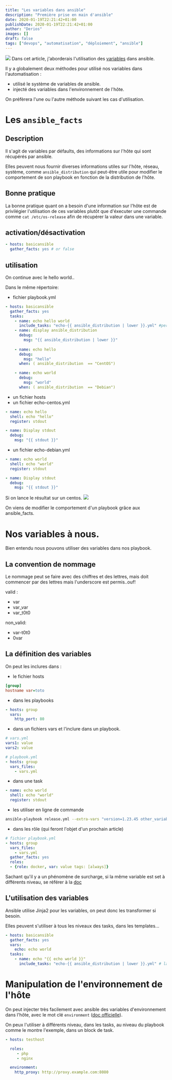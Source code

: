 ```yaml
---
title: "Les variables dans ansible"
description: "Première prise en main d'ansible"
date: 2020-01-19T22:21:42+01:00
publishDate: 2020-01-19T22:21:42+01:00
author: "Derios"
images: []
draft: false
tags: ["devops", "automatisation", "déploiement", "ansible"]
---
```

![](/posts/images/ansible.png)
Dans cet article, j'aborderais l'utilisation des [variables](https://docs.ansible.com/ansible/latest/user_guide/playbooks_variables.html) dans ansible.

Il y a globalement deux méthodes pour utilisé nos variables dans l'automatisation :

- utilisé le système de variables de ansible.
- injecté des variables dans l'environnement de l'hôte.

On préfèrera l'une ou l'autre méthode suivant les cas d'utilisation.

# Les `ansible_facts`

## Description

Il s'agit de variables par défaults, des informations sur l'hôte qui sont récupérés par ansible.

Elles peuvent nous fournir diverses informations utiles sur l'hôte, réseau, système, comme `ansible_distribution` qui peut-être utile pour modifier le comportement de son playbook en fonction de la distribution de l'hôte.

## Bonne pratique

La bonne pratique quant on a besoin d'une information sur l'hôte est de privilégier l'utilisation de ces variables plutôt que d'éxecuter une commande comme `cat /etc/os-release` afin de récupérer la valeur dans une variable.

## activation/désactivation

```YAML
- hosts: basicansible
  gather_facts: yes # or false
```

## utilisation

On continue avec le hello world..

Dans le même répertoire: 

- fichier playbook.yml
```YAML
- hosts: basicansible
  gather_facts: yes
  tasks:
    - name: echo hello world
      include_tasks: "echo-{{ ansible_distribution | lower }}.yml" #permet d'inclure une task provenant d'un autre playbook.
    - name: display ansible_distribution
      debug:
        msg: "{{ ansible_distribution | lower }}"
    
    - name: echo hello
      debug:
        msg: "hello"
      when: ( ansible_distribution  == "CentOS")

    - name: echo world
      debug:
        msg: "world"
      when: ( ansible_distribution  == "Debian")
```
- un fichier hosts
- un fichier echo-centos.yml
```YAML
- name: echo hello
  shell: echo "hello"
  register: stdout

- name: Display stdout
  debug:
    msg: "{{ stdout }}"
```
- un fichier echo-debian.yml
```YAML
- name: echo world
  shell: echo "world"
  register: stdout

- name: Display stdout
  debug:
    msg: "{{ stdout }}"
```

Si on lance le résultat sur un centos.
![](/posts/images/ansible_variable/ansible_fact.PNG)

On viens de modifier le comportement d'un playbook grâce aux ansible_facts.

# Nos variables à nous.

Bien entendu nous pouvons utiliser des variables dans nos playbook.

## La convention de nommage

Le nommage peut se faire avec des chiffres et des lettres, mais doit commencer par des lettres mais l'underscore est permis..ouf!

valid :
- var
- var_var
- var_t0t0

non_valid:
- var-t0t0
- 0var

## La définition des variables
On peut les inclures dans :

- le fichier hosts
```INI
[group]
hostname var=toto
```
- dans les playbooks
```YAML
- hosts: group
  vars:
    http_port: 80
```
- dans un fichiers vars et l'inclure dans un playbook.

```YAML
# vars.yml
vars1: value
vars2: value
```

```YAML
# playbook.yml
- hosts: group
  vars_files:
    - vars.yml
```
- dans une task
```YAML
- name: echo world
  shell: echo "world"
  register: stdout
```
- les utiliser en ligne de commande
```BASH
ansible-playbook release.yml --extra-vars "version=1.23.45 other_variable=foo"
```

- dans les rôle (qui feront l'objet d'un prochain article)
```YAML
# fichier playbook.yml
- hosts: group
  vars_files:
    - vars.yml
  gather_facts: yes
  roles:
  - {role: docker, var: value tags: [always]}
```

Sachant qu'il y a un phénomène de surcharge, si la même variable est set à différents niveau, se référer à la [doc](https://docs.ansible.com/ansible/latest/user_guide/playbooks_variables.html)

## L'utilisation des variables

Ansible utilise Jinja2 pour les variables, on peut donc les transformer si besoin.

Elles peuvent s'utiliser à tous les niveaux des tasks, dans les templates...

```YAML
- hosts: basicansible
  gather_facts: yes
  vars:
    echo: echo world
  tasks:
    - name: echo "{{ echo world }}"
      include_tasks: "echo-{{ ansible_distribution | lower }}.yml" # la syntaxe "{{ var | filters}}" montre l'utilisation d'un filtre jinja2.
```

# Manipulation de l'environnement de l'hôte

On peut injecter très facilement avec ansible des variables d'environnement dans l'hôte, avec le mot clé `environment` ([doc officielle](https://docs.ansible.com/ansible/latest/user_guide/playbooks_environment.html)).

On peux l'utiliser à différents niveau, dans les tasks, au niveau du playbook comme le montre l'exemple, dans un block de task.

```YAML
- hosts: testhost

  roles:
     - php
     - nginx

  environment:
    http_proxy: http://proxy.example.com:8080
```